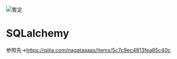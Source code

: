 ![暫定](https://user-images.githubusercontent.com/70077254/123581770-8dd00600-d817-11eb-85d8-2e5e538ed72f.PNG)

# SQLalchemy
参照先→https://qiita.com/nagataaaas/items/5c7c9ec4813fea85c40c
